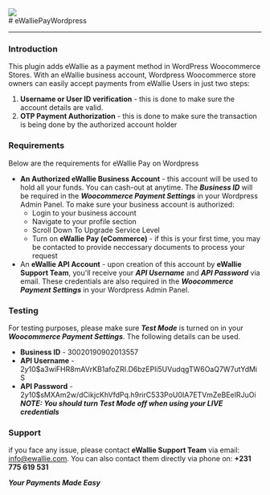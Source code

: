 <img style="width: 100px height 100px; margin: 0 auto; position: relative; display: inherit;" src="https://ewallie.com/generic_images/svgs/EW-03.svg">
# eWalliePayWordpress
<hr>

### Introduction
This plugin adds eWallie as a payment method in WordPress Woocommerce Stores. With an eWallie business account, Wordpress Woocommerce store owners can easily accept payments from eWallie Users in just two steps: 
  1. **Username or User ID verification** - this is done to make sure the account details are valid.
  2. **OTP Payment Authorization** - this is done to make sure the transaction is being done by the authorized account holder

### Requirements
Below are the requirements for eWallie Pay on Wordpress
* **An Authorized eWallie Business Account** - this account will be used to hold all your funds. You can cash-out at anytime. The ***Business ID*** will be required in the ***Woocommerce Payment Settings*** in your Wordpress Admin Panel. To make sure your business account is authorized: 
  * Login to your business account
  * Navigate to your profile section
  * Scroll Down To Upgrade Service Level
  * Turn on **eWallie Pay (eCommerce)** - if this is your first time, you may be contacted to provide neccessary documents to process your request
* An **eWallie API Account** - upon creation of this account by **eWallie Support Team**, you'll receive your ***API Username*** and ***API Password*** via email. These credentials are also required in the ***Woocommerce Payment Settings*** in your Wordpress Admin Panel.

### Testing
For testing purposes, please make sure ***Test Mode*** is turned on in your ***Woocommerce Payment Settings***.  The following details can be used.
* **Business ID** - 30020190902013557
* **API Username**  - $2y$10$a3wiFHR8mAVrKB1afoZRI.D6bzEPli5UVudqgTW6OaQ7W7utYdMiS
* **API Password** - $2y$10$sMXAm2w/dCikjcKhVfdPq.h9rirC533PoU0IA7ETVmZeBEeIRJuOi
***NOTE: You should turn Test Mode off when using your LIVE credentials***

### Support 
if you face any issue, please contact **eWallie Support Team** via email: info@ewallie.com. You can also contact them directly via phone on: **+231 775 619 531**


***Your Payments Made Easy***
